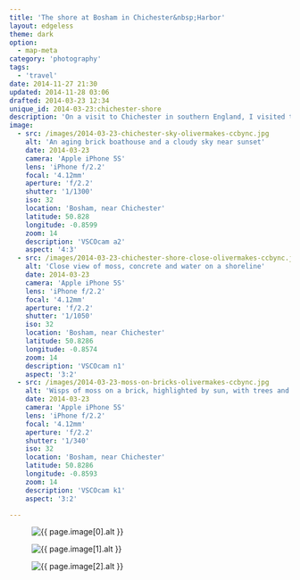 ```yaml
---
title: 'The shore at Bosham in Chichester&nbsp;Harbor'
layout: edgeless
theme: dark
option:
  - map-meta
category: 'photography'
tags:
  - 'travel'
date: 2014-11-27 21:30
updated: 2014-11-28 03:06
drafted: 2014-03-23 12:34
unique_id: 2014-03-23:chichester-shore
description: 'On a visit to Chichester in southern England, I visited the waterside at Bosham.'
image:
  - src: /images/2014-03-23-chichester-sky-olivermakes-ccbync.jpg
    alt: 'An aging brick boathouse and a cloudy sky near sunset'
    date: 2014-03-23
    camera: 'Apple iPhone 5S'
    lens: 'iPhone f/2.2'
    focal: '4.12mm'
    aperture: 'f/2.2'
    shutter: '1/1300'
    iso: 32
    location: 'Bosham, near Chichester'
    latitude: 50.828
    longitude: -0.8599
    zoom: 14
    description: 'VSCOcam a2'
    aspect: '4:3'
  - src: /images/2014-03-23-chichester-shore-close-olivermakes-ccbync.jpg
    alt: 'Close view of moss, concrete and water on a shoreline'
    date: 2014-03-23
    camera: 'Apple iPhone 5S'
    lens: 'iPhone f/2.2'
    focal: '4.12mm'
    aperture: 'f/2.2'
    shutter: '1/1050'
    iso: 32
    location: 'Bosham, near Chichester'
    latitude: 50.8286
    longitude: -0.8574
    zoom: 14
    description: 'VSCOcam n1'
    aspect: '3:2'
  - src: /images/2014-03-23-moss-on-bricks-olivermakes-ccbync.jpg
    alt: 'Wisps of moss on a brick, highlighted by sun, with trees and sky far in the background'
    date: 2014-03-23
    camera: 'Apple iPhone 5S'
    lens: 'iPhone f/2.2'
    focal: '4.12mm'
    aperture: 'f/2.2'
    shutter: '1/340'
    iso: 32
    location: 'Bosham, near Chichester'
    latitude: 50.8286
    longitude: -0.8593
    zoom: 14
    description: 'VSCOcam k1'
    aspect: '3:2'

---
```


<figure class="image--wide">
  <img
    src="{{ page.image[0].src | imgix_url: w: 720, q: 60 }}"
    sizes="{{ site.sizes }}"
    srcset="{% for source in site.srcset %}{{ page.image[0].src | imgix_url: w: site.srcset[forloop.index0], q: 60 }} {{ site.srcset[forloop.index0] }}w{% if forloop.last == false %}, {% endif %}{% endfor %}"
    alt="{{ page.image[0].alt }}">
</figure>

<div class="grid--wide">
  <figure class="grid-figure">
    <img
      src="{{ page.image[1].src | imgix_url: w: 640, q: 60 }}"
      sizes="{{ site.sizes_grid2 }}"
      srcset="{% for source in site.srcset_grid2 %}{{ page.image[1].src | imgix_url: w: site.srcset_grid2[forloop.index0], q: 60 }} {{ site.srcset_grid2[forloop.index0] }}w{% if forloop.last == false %}, {% endif %}{% endfor %}"
      alt="{{ page.image[1].alt }}">
  </figure>
  <figure class="grid-figure">
    <img
      src="{{ page.image[2].src | imgix_url: w: 640, q: 60 }}"
      sizes="{{ site.sizes_grid2 }}"
      srcset="{% for source in site.srcset_grid2 %}{{ page.image[2].src | imgix_url: w: site.srcset_grid2[forloop.index0], q: 60 }} {{ site.srcset_grid2[forloop.index0] }}w{% if forloop.last == false %}, {% endif %}{% endfor %}"
      alt="{{ page.image[2].alt }}">
  </figure>
</div>
